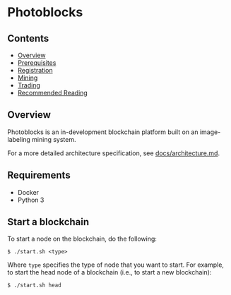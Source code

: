 # Photoblocks

## Contents

* [Overview](#overview)
* [Prerequisites](#prerequisites)
* [Registration](#registration)
* [Mining](#mining)
* [Trading](#trading)
* [Recommended Reading](#recommended-reading)

## Overview

Photoblocks is an in-development blockchain platform built on an image-labeling mining system.

For a more detailed architecture specification, see [docs/architecture.md](docs/architecture.md).

## Requirements

- Docker
- Python 3

## Start a blockchain

To start a node on the blockchain, do the following:

```
$ ./start.sh <type>
```

Where `type` specifies the type of node that you want to start. For example, to start the head node of a blockchain (i.e., to start a new blockchain):

```
$ ./start.sh head
```
